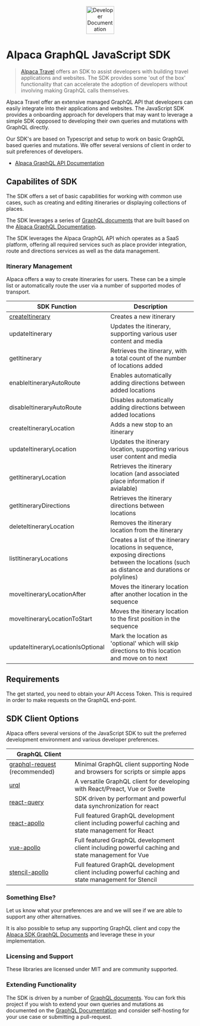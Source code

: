 <div align="center">
  <img alt="Developer Documentation" src="https://developer.alpacamaps.com/_media/logo.svg" height="75" width=75 />
</div>

# Alpaca GraphQL JavaScript SDK

> [Alpaca Travel](https://alpaca.travel) offers an SDK to assist developers
> with building travel applications and websites. The SDK provides some 'out of
> the box' functionality that can accelerate the adoption of developers without
> involving making GraphQL calls themselves.

Alpaca Travel offer an extensive managed GraphQL API that developers can easily
integrate into their applications and websites. The JavaScript SDK provides a
onboarding approach for developers that may want to leverage a simple SDK
oppposed to developing their own queries and mutations with GraphQL directly.

Our SDK's are based on Typescript and setup to work on basic GraphQL based
queries and mutations. We offer several versions of client in order to suit
preferences of developers.

- [Alpaca GraphQL API Documentation](https://github.com/AlpacaTravel/graphql-docs)

## Capabilites of SDK

The SDK offers a set of basic capabilities for working with common use cases,
such as creating and editing itineraries or displaying collections of places.

The SDK leverages a series of [GraphQL documents](/graphql) that are built
based on the [Alpaca GraphQL Documentation](https://github.com/AlpacaTravel/graphql-docs).

The SDK leverages the Alpaca GraphQL API which operates as a SaaS platform,
offering all required services such as place provider integration, route and
directions services as well as the data management.

### Itinerary Management

Alpaca offers a way to create itineraries for users. These can be a simple list
or automatically route the user via a number of supported modes of transport.

| SDK Function                                         | Description                                                                                                                                    |
| ---------------------------------------------------- | ---------------------------------------------------------------------------------------------------------------------------------------------- |
| [createItinerary](/graphql-create-itinerary.graphql) | Creates a new itinerary                                                                                                                        |
| updateItinerary                                      | Updates the itinerary, supporting various user content and media                                                                               |
| getItinerary                                         | Retrieves the itinerary, with a total count of the number of locations added                                                                   |
| enableItineraryAutoRoute                             | Enables automatically adding directions between added locations                                                                                |
| disableItineraryAutoRoute                            | Disables automatically adding directions between added locations                                                                               |
| createItineraryLocation                              | Adds a new stop to an itinerary                                                                                                                |
| updateItineraryLocation                              | Updates the itinerary location, supporting various user content and media                                                                      |
| getItineraryLocation                                 | Retrieves the itinerary location (and associated place information if avialable)                                                               |
| getItineraryDirections                               | Retrieves the itinerary directions between locations                                                                                           |
| deleteItineraryLocation                              | Removes the itinerary location from the itinerary                                                                                              |
| listItineraryLocations                               | Creates a list of the itinerary locations in sequence, exposing directions between the locations (such as distance and durations or polylines) |
| moveItineraryLocationAfter                           | Moves the itinerary location after another location in the sequence                                                                            |
| moveItineraryLocationToStart                         | Moves the itinerary location to the first position in the sequence                                                                             |
| updateItineraryLocationIsOptional                    | Mark the location as 'optional' which will skip directions to this location and move on to next                                                |

## Requirements

The get started, you need to obtain your API Access Token. This is required
in order to make requests on the GraphQL end-point.

## SDK Client Options

Alpaca offers several versions of the JavaScript SDK to suit the preferred
development environment and various developer preferences.

| GraphQL Client                                            |                                                                                                      |
| --------------------------------------------------------- | ---------------------------------------------------------------------------------------------------- |
| [graphql-request](packages/graphql-request) (recommended) | Minimal GraphQL client supporting Node and browsers for scripts or simple apps                       |
| [urql](packages/urql)                                     | A versatile GraphQL client for developing with React/Preact, Vue or Svelte                           |
| [react-query](packages/react-query)                       | SDK driven by performant and powerful data synchronization for react                                 |
| [react-apollo](packages/react-apollo)                     | Full featured GraphQL development client including powerful caching and state management for React   |
| [vue-apollo](packages/vue-apollo)                         | Full featured GraphQL development client including powerful caching and state management for Vue     |
| [stencil-apollo](packages/stencil-apollo)                 | Full featured GraphQL development client including powerful caching and state management for Stencil |

### Something Else?

Let us know what your preferences are and we will see if we are able to support
any other alternatives.

It is also possible to setup any supporting GraphQL client and copy the
[Alpaca SDK GraphQL Documents](/graphql) and leverage these in your
implementation.

### Licensing and Support

These libraries are licensed under MIT and are community supported.

### Extending Functionality

The SDK is driven by a number of [GraphQL documents](/graphql). You can
fork this project if you wish to extend your own queries and mutations as
documented on the [GraphQL Documentation](https://github.com/AlpacaTravel/graphql-docs)
and consider self-hosting for your use case or submitting a pull-request.
